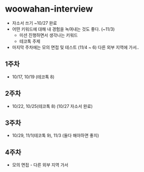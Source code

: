 # woowahan-interview

- 자소서 쓰기 ~10/27 완료
- 어떤 키워드에 대해 내 경험을 녹여내는 것도 좋다. (~11/3)
  - 미션 진행하면서 생각나는 키워드
  - 테코톡 주제
- 마지막 주차에는 모의 면접 및 테스트 (11/4 ~ 6) 다른 외부 지역에 가서..
 
## 1주차

- 10/17, 10/19 (테코톡 8)

## 2주차

- 10/22, 10/25(테코톡 8) (10/27 자소서 완료)

## 3주차

- 10/29, 11/1(테코톡 9), 11/3 (둘다 해야하면 좋지)

## 4주차

- 모의 면접 - 다른 외부 지역 가서
